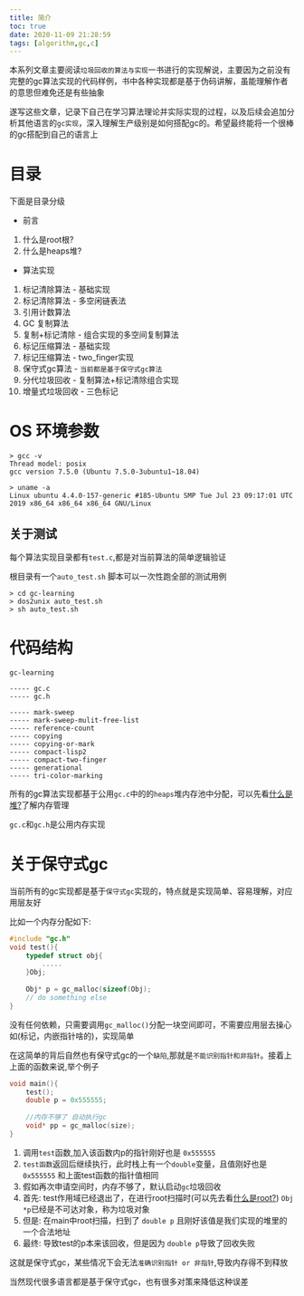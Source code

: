 ```yaml
---
title: 简介
toc: true
date: 2020-11-09 21:28:59
tags: [algorithm,gc,c]
---
```


本系列文章主要阅读`垃圾回收的算法与实现`一书进行的实现解说，主要因为之前没有完整的gc算法实现的代码样例，书中各种实现都是基于伪码讲解，虽能理解作者的意思但难免还是有些抽象

遂写这些文章，记录下自己在学习算法理论并实际实现的过程，以及后续会追加分析其他语言的`gc实现`，深入理解生产级别是如何搭配gc的。希望最终能将一个很棒的gc搭配到自己的语言上

# 目录
下面是目录分级

- 前言

1. 什么是root根? 
2. 什么是heaps堆?

- 算法实现
1. 标记清除算法 - 基础实现
2. 标记清除算法 - 多空闲链表法
3. 引用计数算法
4. GC  复制算法
5. 复制+标记清除 - 组合实现的多空间复制算法
6. 标记压缩算法 - 基础实现
7. 标记压缩算法 - two_finger实现
8. 保守式gc算法 - `当前都是基于保守式gc算法`
9. 分代垃圾回收 - 复制算法+标记清除组合实现
10. 增量式垃圾回收 - 三色标记


# OS 环境参数
```
> gcc -v
Thread model: posix
gcc version 7.5.0 (Ubuntu 7.5.0-3ubuntu1~18.04)

> uname -a
Linux ubuntu 4.4.0-157-generic #185-Ubuntu SMP Tue Jul 23 09:17:01 UTC 2019 x86_64 x86_64 x86_64 GNU/Linux
```
## 关于测试
每个算法实现目录都有`test.c`,都是对当前算法的简单逻辑验证

根目录有一个`auto_test.sh` 脚本可以一次性跑全部的测试用例
```
> cd gc-learning
> dos2unix auto_test.sh
> sh auto_test.sh
```

# 代码结构
```
gc-learning

----- gc.c
----- gc.h

----- mark-sweep 
----- mark-sweep-mulit-free-list
----- reference-count
----- copying
----- copying-or-mark
----- compact-lisp2
----- compact-two-finger
----- generational
----- tri-color-marking
```
所有的gc算法实现都基于公用`gc.c`中的的`heaps`堆内存池中分配，可以先看[什么是堆?](./什么是堆?)了解内存管理

`gc.c`和`gc.h`是公用内存实现


# 关于保守式gc
当前所有的gc实现都是基于`保守式gc`实现的，特点就是实现简单、容易理解，对应用层友好

比如一个内存分配如下:
```c
#include "gc.h"
void test(){
    typedef struct obj{
        .....
    }Obj;
    
    Obj* p = gc_malloc(sizeof(Obj);
    // do something else
}
```
没有任何依赖，只需要调用`gc_malloc()`分配一块空间即可，不需要应用层去操心如(标记，内嵌指针啥的)，实现简单

在这简单的背后自然也有保守式gc的一个`缺陷`,那就是`不能识别指针和非指针`。接着上上面的函数来说,举个例子
```c
void main(){
    test();
    double p = 0x555555;
    
    //内存不够了 自动执行gc
    void* pp = gc_malloc(size);
}
```
1. 调用`test`函数,加入该函数内p的指针刚好也是 `0x555555`
2. `test函数`返回后继续执行，此时栈上有一个`double`变量，且值刚好也是`0x555555` 和上面test函数的指针值相同
3. 假如再次申请空间时，内存不够了，默认启动`gc`垃圾回收
4. 首先: test作用域已经退出了，在进行root扫描时(可以先去看[什么是root?](./什么是root)) `Obj *p`已经是不可达对象，称为垃圾对象
5. 但是: 在main中root扫描，扫到了 `double p` 且刚好该值是我们实现的堆里的一个合法地址
6. 最终: 导致test的p本来该回收，但是因为 `double p`导致了回收失败

这就是保守式gc，某些情况下会无法`准确识别指针 or 非指针`,导致内存得不到释放

当然现代很多语言都是基于保守式gc，也有很多对策来降低这种误差